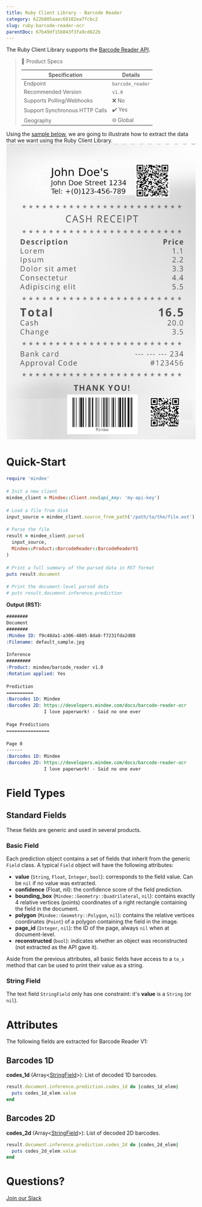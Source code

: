 ```yaml
---
title: Ruby Client Library - Barcode Reader
category: 622b805aaec68102ea7fcbc2
slug: ruby-barcode-reader-ocr
parentDoc: 67b49df15b843f3fa9cd622b
---
```

The Ruby Client Library supports the [Barcode Reader API](https://platform.mindee.com/mindee/barcode_reader).


> 📝 Product Specs
>
> | Specification                  | Details                                            |
> | ------------------------------ | -------------------------------------------------- |
> | Endpoint                       | `barcode_reader`                                   |
> | Recommended Version            | `v1.0`                                             |
> | Supports Polling/Webhooks      | ❌ No                                              |
> | Support Synchronous HTTP Calls | ✔️ Yes                                             |
> | Geography                      | 🌐 Global                                          |


Using the [sample below](https://github.com/mindee/client-lib-test-data/blob/main/products/barcode_reader/default_sample.jpg), we are going to illustrate how to extract the data that we want using the
Ruby Client Library.
![Barcode Reader sample](https://github.com/mindee/client-lib-test-data/blob/main/products/barcode_reader/default_sample.jpg?raw=true)

# Quick-Start
```rb
require 'mindee'

# Init a new client
mindee_client = Mindee::Client.new(api_key: 'my-api-key')

# Load a file from disk
input_source = mindee_client.source_from_path('/path/to/the/file.ext')

# Parse the file
result = mindee_client.parse(
  input_source,
  Mindee::Product::BarcodeReader::BarcodeReaderV1
)

# Print a full summary of the parsed data in RST format
puts result.document

# Print the document-level parsed data
# puts result.document.inference.prediction
```

**Output (RST):**
```rst
########
Document
########
:Mindee ID: f9c48da1-a306-4805-8da8-f7231fda2d88
:Filename: default_sample.jpg

Inference
#########
:Product: mindee/barcode_reader v1.0
:Rotation applied: Yes

Prediction
==========
:Barcodes 1D: Mindee
:Barcodes 2D: https://developers.mindee.com/docs/barcode-reader-ocr
              I love paperwork! - Said no one ever

Page Predictions
================

Page 0
------
:Barcodes 1D: Mindee
:Barcodes 2D: https://developers.mindee.com/docs/barcode-reader-ocr
              I love paperwork! - Said no one ever
```

# Field Types
## Standard Fields
These fields are generic and used in several products.

### Basic Field
Each prediction object contains a set of fields that inherit from the generic `Field` class.
A typical `Field` object will have the following attributes:

* **value** (`String`, `Float`, `Integer`, `bool`): corresponds to the field value. Can be `nil` if no value was extracted.
* **confidence** (Float, nil): the confidence score of the field prediction.
* **bounding_box** (`Mindee::Geometry::Quadrilateral`, `nil`): contains exactly 4 relative vertices (points) coordinates of a right rectangle containing the field in the document.
* **polygon** (`Mindee::Geometry::Polygon`, `nil`): contains the relative vertices coordinates (`Point`) of a polygon containing the field in the image.
* **page_id** (`Integer`, `nil`): the ID of the page, always `nil` when at document-level.
* **reconstructed** (`bool`): indicates whether an object was reconstructed (not extracted as the API gave it).


Aside from the previous attributes, all basic fields have access to a `to_s` method that can be used to print their value as a string.

### String Field
The text field `StringField` only has one constraint: it's **value** is a `String` (or `nil`).

# Attributes
The following fields are extracted for Barcode Reader V1:

## Barcodes 1D
**codes_1d** (Array<[StringField](#string-field)>): List of decoded 1D barcodes.

```rb
result.document.inference.prediction.codes_1d do |codes_1d_elem|
  puts codes_1d_elem.value
end
```

## Barcodes 2D
**codes_2d** (Array<[StringField](#string-field)>): List of decoded 2D barcodes.

```rb
result.document.inference.prediction.codes_2d do |codes_2d_elem|
  puts codes_2d_elem.value
end
```

# Questions?
[Join our Slack](https://join.slack.com/t/mindee-community/shared_invite/zt-2d0ds7dtz-DPAF81ZqTy20chsYpQBW5g)
